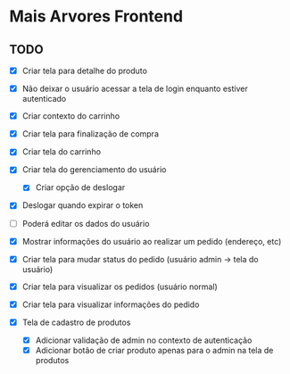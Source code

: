 # Mais Arvores Frontend

## TODO

- [x] Criar tela para detalhe do produto
- [x] Não deixar o usuário acessar a tela de login enquanto estiver autenticado
- [x] Criar contexto do carrinho
- [x] Criar tela para finalização de compra
- [x] Criar tela do carrinho
- [x] Criar tela do gerenciamento do usuário
  - [x] Criar opção de deslogar
- [x] Deslogar quando expirar o token

- [ ] Poderá editar os dados do usuário
- [x] Mostrar informações do usuário ao realizar um pedido (endereço, etc)
- [x] Criar tela para mudar status do pedido (usuário admin -> tela do usuário)
- [x] Criar tela para visualizar os pedidos (usuário normal)
- [x] Criar tela para visualizar informações do pedido
- [x] Tela de cadastro de produtos
  - [x] Adicionar validação de admin no contexto de autenticação
  - [x] Adicionar botão de criar produto apenas para o admin na tela de produtos

